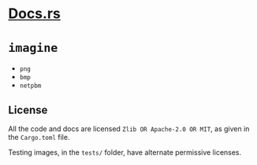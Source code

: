
# [Docs.rs](https://docs.rs/imagine/)

# `imagine`

* `png`
* `bmp`
* `netpbm`

## License

All the code and docs are licensed `Zlib OR Apache-2.0 OR MIT`, as given in the
`Cargo.toml` file.

Testing images, in the `tests/` folder, have alternate permissive licenses.
